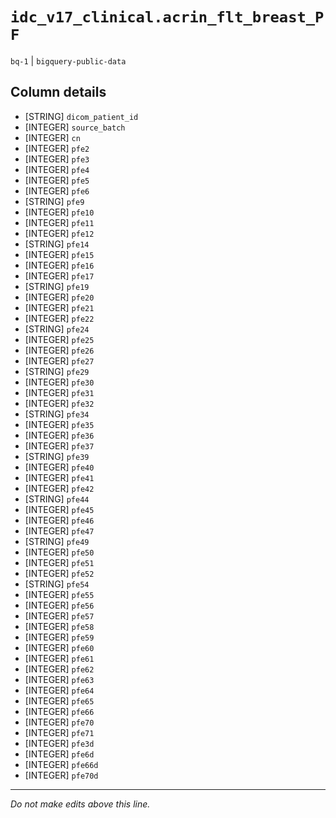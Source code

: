 # `idc_v17_clinical.acrin_flt_breast_PF`
`bq-1` | `bigquery-public-data`

## Column details
* [STRING]    `dicom_patient_id`
* [INTEGER]   `source_batch`
* [INTEGER]   `cn`
* [INTEGER]   `pfe2`
* [INTEGER]   `pfe3`
* [INTEGER]   `pfe4`
* [INTEGER]   `pfe5`
* [INTEGER]   `pfe6`
* [STRING]    `pfe9`
* [INTEGER]   `pfe10`
* [INTEGER]   `pfe11`
* [INTEGER]   `pfe12`
* [STRING]    `pfe14`
* [INTEGER]   `pfe15`
* [INTEGER]   `pfe16`
* [INTEGER]   `pfe17`
* [STRING]    `pfe19`
* [INTEGER]   `pfe20`
* [INTEGER]   `pfe21`
* [INTEGER]   `pfe22`
* [STRING]    `pfe24`
* [INTEGER]   `pfe25`
* [INTEGER]   `pfe26`
* [INTEGER]   `pfe27`
* [STRING]    `pfe29`
* [INTEGER]   `pfe30`
* [INTEGER]   `pfe31`
* [INTEGER]   `pfe32`
* [STRING]    `pfe34`
* [INTEGER]   `pfe35`
* [INTEGER]   `pfe36`
* [INTEGER]   `pfe37`
* [STRING]    `pfe39`
* [INTEGER]   `pfe40`
* [INTEGER]   `pfe41`
* [INTEGER]   `pfe42`
* [STRING]    `pfe44`
* [INTEGER]   `pfe45`
* [INTEGER]   `pfe46`
* [INTEGER]   `pfe47`
* [STRING]    `pfe49`
* [INTEGER]   `pfe50`
* [INTEGER]   `pfe51`
* [INTEGER]   `pfe52`
* [STRING]    `pfe54`
* [INTEGER]   `pfe55`
* [INTEGER]   `pfe56`
* [INTEGER]   `pfe57`
* [INTEGER]   `pfe58`
* [INTEGER]   `pfe59`
* [INTEGER]   `pfe60`
* [INTEGER]   `pfe61`
* [INTEGER]   `pfe62`
* [INTEGER]   `pfe63`
* [INTEGER]   `pfe64`
* [INTEGER]   `pfe65`
* [INTEGER]   `pfe66`
* [INTEGER]   `pfe70`
* [INTEGER]   `pfe71`
* [INTEGER]   `pfe3d`
* [INTEGER]   `pfe6d`
* [INTEGER]   `pfe66d`
* [INTEGER]   `pfe70d`

-------------------------------------------------------------------------------
*Do not make edits above this line.*
